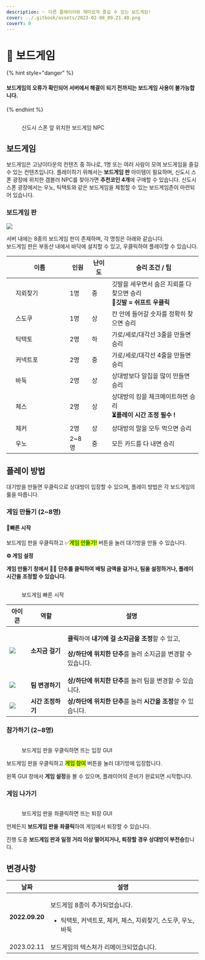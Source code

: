 ```yaml
---
description: ✨ 다른 플레이어와 재미있게 즐길 수 있는 보드게임!
cover: ../.gitbook/assets/2023-02-08_09.21.40.png
coverY: 0
---
```


# 🎲 보드게임

{% hint style="danger" %}
#### 보드게임의 오류가 확인되어 서버에서 해결이 되기 전까지는 보드게임 사용이 불가능합니다.
{% endhint %}

<figure><img src="../.gitbook/assets/2023-03-27_18.47.34.png" alt=""><figcaption><p>신도시 스폰 앞 위치한 보드게임 NPC</p></figcaption></figure>

## 보드게임

보드게임은 고냥이타운의 컨텐츠 중 하나로, 1명 또는 여러 사람이 모여 보드게임을 즐길 수 있는 컨텐츠입니다. 플레이하기 위해서는 **보드게임 판** 아이템이 필요하며, 신도시 스폰 광장에 위치한 겜블러 NPC를 찾아가면 **추천코인 4개**에 구매할 수 있습니다. 신도시 스폰 광장에서는 우노, 틱택토와 같은 보드게임을 체험할 수 있는 보드게임존이 마련되어 있습니다.

### 보드게임 판

![](<../.gitbook/assets/akwlakrdlek\_2 (2).png>)

서버 내에는 8종의 보드게임 판이 존재하며, 각 명칭은 아래와 같습니다.\
보드게임 판은 부동산 내에서 바닥에 설치할 수 있고, 우클릭하여 플레이할 수 있습니다.

<table><thead><tr><th></th><th width="126">이름</th><th>인원</th><th>난이도</th><th>승리 조건 / 팁</th></tr></thead><tbody><tr><td><img src="../.gitbook/assets/minesweeper.png" alt=""></td><td>지뢰찾기</td><td>1명</td><td>중</td><td>깃발을 세우면서 숨은 지뢰를 다 찾으면 승리<br>🚩<strong>깃발 = 쉬프트 우클릭</strong></td></tr><tr><td><img src="../.gitbook/assets/sudoku.png" alt=""></td><td>스도쿠</td><td>1명</td><td>상</td><td>칸 안에 들어갈 숫자를 정확히 찾으면 승리</td></tr><tr><td><img src="../.gitbook/assets/tic_tac_toe.png" alt=""></td><td>틱택토</td><td>2명</td><td>하</td><td>가로/세로/대각선 3줄을 만들면 승리</td></tr><tr><td><img src="../.gitbook/assets/connect_four.png" alt=""></td><td>커넥트포</td><td>2명</td><td>중</td><td>가로/세로/대각선 4줄을 만들면 승리</td></tr><tr><td><img src="../.gitbook/assets/baduk.png" alt=""></td><td>바둑</td><td>2명</td><td>상</td><td>상대방보다 알집을 많이 만들면 승리</td></tr><tr><td><img src="../.gitbook/assets/chess (1).png" alt=""></td><td>체스</td><td>2명</td><td>상</td><td>상대방의 킹을 체크메이트하면 승리<br><strong>⏳플레이 시간 조정 필수 !</strong></td></tr><tr><td><img src="../.gitbook/assets/checker.png" alt=""></td><td>체커</td><td>2명</td><td>상</td><td>상대방의 말을 모두 먹으면 승리</td></tr><tr><td><img src="../.gitbook/assets/uno.png" alt=""></td><td>우노</td><td>2~8명</td><td>중</td><td>모든 카드를 다 내면 승리</td></tr></tbody></table>

## 플레이 방법

대기방을 만들면 우클릭으로 상대방이 입장할 수 있으며, 플레이 방법은 각 보드게임의 룰을 따릅니다.

### 게임 만들기 (2\~8명)

#### 🎲빠른 시작

보드게임 판을 우클릭하고 ✅<mark style="color:green;">**게임 만들기!**</mark> 버튼을 눌러 대기방을 만들 수 있습니다.

**⚙️ 게임 설정**

**게임 만들기 창에서** 🔼🔽 **단추를 클릭하여** **배팅 금액을 걸거나, 팀을 설정하거나, 플레이 시간을 조정할 수 있습니다.**

<figure><img src="../.gitbook/assets/Animation (1) (1) (1).gif" alt=""><figcaption><p>보드게임 빠른 시작</p></figcaption></figure>

| 아이콘                                        | 역할          | 설명                                                                                                                                           |
| ------------------------------------------ | ----------- | -------------------------------------------------------------------------------------------------------------------------------------------- |
| ![](../.gitbook/assets/Gold\_Ingot.webp)   | **소지금 걸기**  | <p><strong>클릭</strong>하여 <strong>내기에 걸</strong> <strong>소지금을 조정</strong>할 수 있고,</p><p><strong>상/하단에 위치한 단추</strong>를 눌러 소지금을 변경할 수 있습니다.</p> |
| ![](../.gitbook/assets/Paper.webp)         | **팀 변경하기**  | **상/하단에 위치한 단추**를 눌러 팀을 변경할 수 있습니다.                                                                                                          |
| ![](<../.gitbook/assets/Leather (2).webp>) | **시간 조정하기** | **상/하단에 위치한 단추**를 눌러 **시간을 조정**할 수 있습니다.                                                                                                     |

### 참가하기 (2\~8명)

<figure><img src="../.gitbook/assets/image (180).png" alt=""><figcaption><p>보드게임 판을 우클릭하면 뜨는 입장 GUI</p></figcaption></figure>

보드게임 판을 우클릭하고 <mark style="color:green;">**게임 참여**</mark> 버튼을 눌러 대기방에 입장합니다.

왼쪽 GUI 창에서 **게임 설정**을 볼 수 있으며, 플레이어의 준비가 완료되면 시작합니다.

### 게임 나가기

<figure><img src="../.gitbook/assets/image (136).png" alt=""><figcaption><p>보드게임 판을 좌클릭하면 뜨는 퇴장 GUI</p></figcaption></figure>

언제든지 **보드게임 판을** **좌클릭**하여 게임에서 퇴장할 수 있습니다.

진행 도중 **보드게임 판과 일정 거리 이상 떨어지거나, 퇴장할 경우 상대방이 부전승**합니다.

## 변경사항

| 날짜             | 설명                                                                             |
| -------------- | ------------------------------------------------------------------------------ |
| **2022.09.20** | <p>보드게임 8종이 추가되었습니다.</p><ul><li>틱택토, 커넥트포, 체커, 체스, 지뢰찾기, 스도쿠, 우노, 바둑</li></ul> |
| 2023.02.11     | 보드게임의 텍스쳐가 리메이크되었습니다.                                                          |

